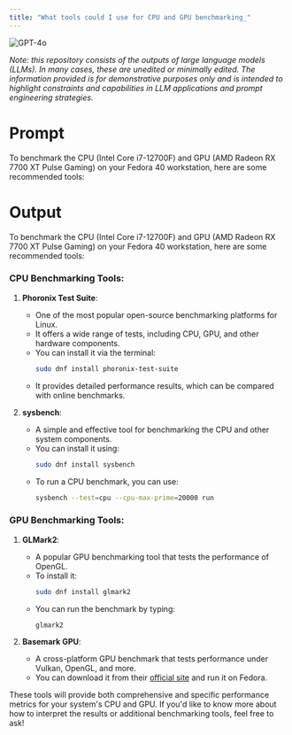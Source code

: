 ```yaml
---
title: "What tools could I use for CPU and GPU benchmarking_"
---
```

![GPT-4o](https://img.shields.io/badge/GPT--4o-3333FF?style=for-the-badge&logo=openai&logoColor=white)



*Note: this repository consists of the outputs of large language models (LLMs). In many cases, these are unedited or minimally edited. The information provided is for demonstrative purposes only and is intended to highlight constraints and capabilities in LLM applications and prompt engineering strategies.*


# Prompt


To benchmark the CPU (Intel Core i7-12700F) and GPU (AMD Radeon RX 7700 XT Pulse Gaming) on your Fedora 40 workstation, here are some recommended tools:

# Output

To benchmark the CPU (Intel Core i7-12700F) and GPU (AMD Radeon RX 7700 XT Pulse Gaming) on your Fedora 40 workstation, here are some recommended tools:

### CPU Benchmarking Tools:
1. **Phoronix Test Suite**:
   - One of the most popular open-source benchmarking platforms for Linux.
   - It offers a wide range of tests, including CPU, GPU, and other hardware components.
   - You can install it via the terminal:
     ```bash
     sudo dnf install phoronix-test-suite
     ```
   - It provides detailed performance results, which can be compared with online benchmarks.

2. **sysbench**:
   - A simple and effective tool for benchmarking the CPU and other system components.
   - You can install it using:
     ```bash
     sudo dnf install sysbench
     ```
   - To run a CPU benchmark, you can use:
     ```bash
     sysbench --test=cpu --cpu-max-prime=20000 run
     ```

### GPU Benchmarking Tools:
1. **GLMark2**:
   - A popular GPU benchmarking tool that tests the performance of OpenGL.
   - To install it:
     ```bash
     sudo dnf install glmark2
     ```
   - You can run the benchmark by typing:
     ```bash
     glmark2
     ```

2. **Basemark GPU**:
   - A cross-platform GPU benchmark that tests performance under Vulkan, OpenGL, and more.
   - You can download it from their [official site](https://www.basemark.com/benchmarks/basemark-gpu/) and run it on Fedora.

These tools will provide both comprehensive and specific performance metrics for your system's CPU and GPU. If you'd like to know more about how to interpret the results or additional benchmarking tools, feel free to ask!